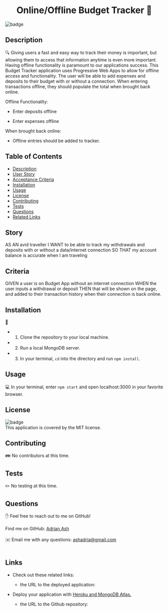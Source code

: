 

  <h1 align="center">Online/Offline Budget Tracker 👋</h1>
  
  ![badge](https://img.shields.io/badge/license-MIT-brightgreen)<br />
  ## Description
  🔍 Giving users a fast and easy way to track their money is important, but allowing them to access that information anytime is even more important. Having offline functionality is paramount to our applications success.  This Budget Tracker application uses Progressive Web Apps to allow for offline access and functionality.  The user will be able to add expenses and deposits to their budget with or without a connection. When entering transactions offline, they should populate the total when brought back online.

  Offline Functionality:

  * Enter deposits offline

  * Enter expenses offline

When brought back online:

  * Offline entries should be added to tracker.

  ## Table of Contents
  - [Description](#Description)
  - [User Story](#Story)
  - [Acceptance Criteria](#Criteria)
  - [Installation](#Installation)
  - [Usage](#Usage)
  - [License](#License)
  - [Contributing](#Contributors)
  - [Tests](#Tests)
  - [Questions](#Issues)
  - [Related Links](#Links)

## Story
AS AN avid traveller
I WANT to be able to track my withdrawals and deposits with or without a data/internet connection
SO THAT my account balance is accurate when I am traveling

## Criteria
GIVEN a user is on Budget App without an internet connection
WHEN the user inputs a withdrawal or deposit
THEN that will be shown on the page, and added to their transaction history when their connection is back online.

  ## Installation
  💾  
  * 1.  Clone the repository to your local machine.
  * 2.  Run a local MongoDB server.
  * 3.  In your terminal, `cd` into the directory and run `npm install`.

  ## Usage
  💻 In your terminal, enter `npm start` and open localhost:3000 in your favorite browser.
  ## License
  ![badge](https://img.shields.io/badge/license-MIT-brightgreen)
  <br />
  This application is covered by the MIT license. 
  ## Contributing
  👪 No contributors at this time.
  ## Tests
  ✏️ No testing at this time.
  ## Questions
  ✋ Feel free to reach out to me on GitHub!<br />
  <br />
  Find me on GitHub: [Adrian Ash](https://github.com/ashadria1)<br />
  <br />
  ✉️ Email me with any questions: ashadria@gmail.com<br /><br />
    

## Links

* Check out these related links:

  * the URL to the deployed application:
* Deploy your application with [Heroku and MongoDB Atlas.](../04-Important/MongoAtlas-Deploy.md)


  * the URL to the Github repository:

